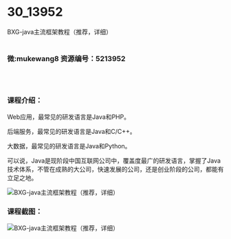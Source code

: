 # 30_13952
BXG-java主流框架教程（推荐，详细）
<br/></br>
<h3>微:mukewang8 资源编号：5213952</h3>
<br/></br>
<h3>课程介绍：</h3>
<p>Web应用，最常见的研发语言是<a title="查看与 Java 相关的文章" target="_blank">Java</a>和PHP。</p>
<p>后端服务，最常见的研发语言是Java和C/C++。</p>
<p>大数据，最常见的研发语言是Java和Python。</p>
<p>可以说，Java是现阶段中国互联网公司中，覆盖度最广的研发语言，掌握了Java技术体系，不管在成熟的大公司，快速发展的公司，还是创业阶段的公司，都能有立足之地。</p>
<p><img src="https://www.ko996.com/wp-content/uploads/img/2020/06/12345-4-300x183.jpg" alt="BXG-java主流框架教程（推荐，详细）"></p>
<div class="info-desc">
<h3>课程截图：</h3>
<p><img src="https://www.ko996.com/wp-content/uploads/img/2020/06/2-92.png" alt="BXG-java主流框架教程（推荐，详细）"></p>


			
</div>
